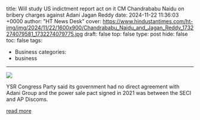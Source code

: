 title: Will study US indictment report act on it CM Chandrababu Naidu on bribery charges against Adani Jagan Reddy
date: 2024-11-22 11:36:03 +0000
author: "HT News Desk"
cover: https://www.hindustantimes.com/ht-img/img/2024/11/22/1600x900/Chandrababu_Naidu_and_Jagan_Reddy_1732274079581_1732274079775.jpg
draft: false
top: false
type: post
hide: false
toc: false
tags:
  - Business
categories:
  - business
---

![](https://www.hindustantimes.com/ht-img/img/2024/11/22/1600x900/Chandrababu_Naidu_and_Jagan_Reddy_1732274079581_1732274079775.jpg)

YSR Congress Party said its government had no direct agreement with Adani Group and the power sale pact signed in 2021 was between the SECI and AP Discoms.

[read more](https://www.hindustantimes.com/india-news/will-study-us-indictment-report-act-on-it-cm-chandrababu-naidu-on-bribery-charges-against-adani-jagan-reddy-101732269906706.html)
